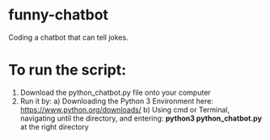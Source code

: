 # funny-chatbot
Coding a chatbot that can tell jokes.

# To run the script:
1. Download the python_chatbot.py file onto your computer
2. Run it by:
a) Downloading the Python 3 Environment here: https://www.python.org/downloads/
b) Using cmd or Terminal, navigating until the directory, and entering: **python3 python_chatbot.py** at the right directory
